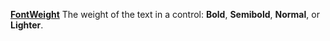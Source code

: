 [**FontWeight**](properties-font.md) The weight of the text in a control: **Bold**, **Semibold**, **Normal**, or **Lighter**.
